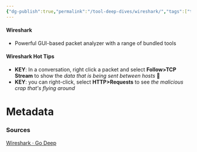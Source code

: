 ```yaml
---
{"dg-publish":true,"permalink":"/tool-deep-dives/wireshark/","tags":["tools_soc"]}
---
```


#### Wireshark
- Powerful GUI-based packet analyzer with a range of bundled tools

#### Wireshark Hot Tips
- **KEY**: In a conversation, right click a packet and select **Follow>TCP Stream** to show the *data that is being sent between hosts*  🤯
- **KEY**: you can right-click, select **HTTP>Requests** to see *the malicious crap that's flying around*




# Metadata

### Sources
[Wireshark · Go Deep](https://www.wireshark.org/)
